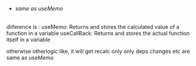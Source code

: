 - ###### same as useMemo 

diiference is : 
    useMemo: Returns and stores the calculated value of a function in a variable
    useCallBack: Returns and stores the actual function itself in a variable

otherwise otherlogic like, it will get recalc only only deps changes etc are same as useMemo